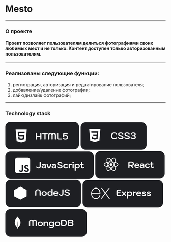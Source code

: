 # Mesto
---
### О проекте
#### Проект позволяет пользователям делиться фотографиями своих любимых мест и не только. Контент доступен только авторизованным пользователям.
---
### Реализованы следующие функции:
1. регистрация, авторизация и редактирование пользователя;
2. добавление/удаление фотографии;
3. лайк/дизлайк фотографий;
---

### Technology stack
![HTML](https://github.com/kotevega/kotevega/blob/main/images/html5.svg) ![CSS](https://github.com/kotevega/kotevega/blob/main/images/css3.svg) ![JS](https://github.com/kotevega/kotevega/blob/main/images/java-scipt.svg) ![React](https://github.com/kotevega/kotevega/blob/main/images/react.svg) ![Node.JS](https://github.com/kotevega/kotevega/blob/main/images/node.svg) ![Express](https://github.com/kotevega/kotevega/blob/main/images/express.svg) ![Mongo DB](https://github.com/kotevega/kotevega/blob/main/images/mongoDB.svg)
